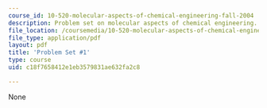 ```yaml
---
course_id: 10-520-molecular-aspects-of-chemical-engineering-fall-2004
description: Problem set on molecular aspects of chemical engineering.
file_location: /coursemedia/10-520-molecular-aspects-of-chemical-engineering-fall-2004/c18f7658412e1eb3579831ae632fa2c8_10_520_ps1.pdf
file_type: application/pdf
layout: pdf
title: 'Problem Set #1'
type: course
uid: c18f7658412e1eb3579831ae632fa2c8

---
```

None